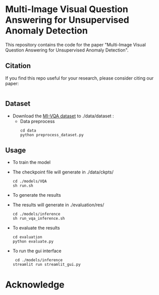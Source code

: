 # Multi-Image Visual Question Answering for Unsupervised Anomaly Detection

This repository contains the code for the paper "Multi-Image Visual Question Answering for Unsupervised Anomaly Detection".

## Citation
If you find this repo useful for your research, please consider citing our paper:

```latex


```

## Dataset
- Download the [MI-VQA dataset](https://drive.google.com/file/d/1mHjtd_yV6ewRFC7ujwBM9_HDSnKUx5l5/view?usp=sharing) to ./data/dataset :
  - Data preprocess
    ```
    cd data
    python preprocess_dataset.py
    ```
## Usage
- To train the model

- The checkpoint file will generate in ./data/ckpts/
    ```
    cd ./models/VQA
    sh run.sh
    ``` 
- To generate the results

- The results will generate in ./evaluation/res/
  ```
  cd ./models/inference
  sh run_vqa_inference.sh
  ``` 
- To evaluate the results
    ```
    cd evaluation
    python evaluate.py
    ```
- To run the gui interface
    ```
     cd ./models/inference
    streamlit run streamlit_gui.py
    ```
# Acknowledge
